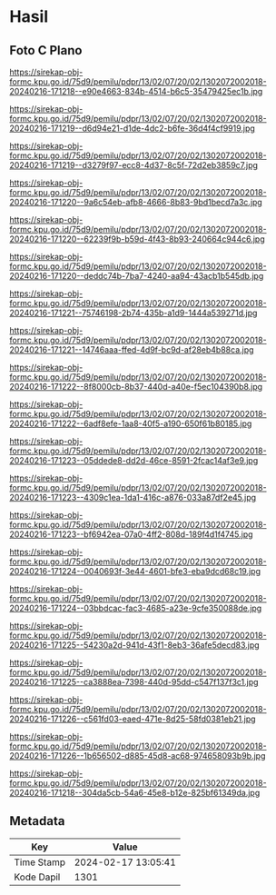 # Hasil

## Foto C Plano

https://sirekap-obj-formc.kpu.go.id/75d9/pemilu/pdpr/13/02/07/20/02/1302072002018-20240216-171218--e90e4663-834b-4514-b6c5-35479425ec1b.jpg

https://sirekap-obj-formc.kpu.go.id/75d9/pemilu/pdpr/13/02/07/20/02/1302072002018-20240216-171219--d6d94e21-d1de-4dc2-b6fe-36d4f4cf9919.jpg

https://sirekap-obj-formc.kpu.go.id/75d9/pemilu/pdpr/13/02/07/20/02/1302072002018-20240216-171219--d3279f97-ecc8-4d37-8c5f-72d2eb3859c7.jpg

https://sirekap-obj-formc.kpu.go.id/75d9/pemilu/pdpr/13/02/07/20/02/1302072002018-20240216-171220--9a6c54eb-afb8-4666-8b83-9bd1becd7a3c.jpg

https://sirekap-obj-formc.kpu.go.id/75d9/pemilu/pdpr/13/02/07/20/02/1302072002018-20240216-171220--62239f9b-b59d-4f43-8b93-240664c944c6.jpg

https://sirekap-obj-formc.kpu.go.id/75d9/pemilu/pdpr/13/02/07/20/02/1302072002018-20240216-171220--deddc74b-7ba7-4240-aa94-43acb1b545db.jpg

https://sirekap-obj-formc.kpu.go.id/75d9/pemilu/pdpr/13/02/07/20/02/1302072002018-20240216-171221--75746198-2b74-435b-a1d9-1444a539271d.jpg

https://sirekap-obj-formc.kpu.go.id/75d9/pemilu/pdpr/13/02/07/20/02/1302072002018-20240216-171221--14746aaa-ffed-4d9f-bc9d-af28eb4b88ca.jpg

https://sirekap-obj-formc.kpu.go.id/75d9/pemilu/pdpr/13/02/07/20/02/1302072002018-20240216-171222--8f8000cb-8b37-440d-a40e-f5ec104390b8.jpg

https://sirekap-obj-formc.kpu.go.id/75d9/pemilu/pdpr/13/02/07/20/02/1302072002018-20240216-171222--6adf8efe-1aa8-40f5-a190-650f61b80185.jpg

https://sirekap-obj-formc.kpu.go.id/75d9/pemilu/pdpr/13/02/07/20/02/1302072002018-20240216-171223--05ddede8-dd2d-46ce-8591-2fcac14af3e9.jpg

https://sirekap-obj-formc.kpu.go.id/75d9/pemilu/pdpr/13/02/07/20/02/1302072002018-20240216-171223--4309c1ea-1da1-416c-a876-033a87df2e45.jpg

https://sirekap-obj-formc.kpu.go.id/75d9/pemilu/pdpr/13/02/07/20/02/1302072002018-20240216-171223--bf6942ea-07a0-4ff2-808d-189f4d1f4745.jpg

https://sirekap-obj-formc.kpu.go.id/75d9/pemilu/pdpr/13/02/07/20/02/1302072002018-20240216-171224--0040693f-3e44-4601-bfe3-eba9dcd68c19.jpg

https://sirekap-obj-formc.kpu.go.id/75d9/pemilu/pdpr/13/02/07/20/02/1302072002018-20240216-171224--03bbdcac-fac3-4685-a23e-9cfe350088de.jpg

https://sirekap-obj-formc.kpu.go.id/75d9/pemilu/pdpr/13/02/07/20/02/1302072002018-20240216-171225--54230a2d-941d-43f1-8eb3-36afe5decd83.jpg

https://sirekap-obj-formc.kpu.go.id/75d9/pemilu/pdpr/13/02/07/20/02/1302072002018-20240216-171225--ca3888ea-7398-440d-95dd-c547f137f3c1.jpg

https://sirekap-obj-formc.kpu.go.id/75d9/pemilu/pdpr/13/02/07/20/02/1302072002018-20240216-171226--c561fd03-eaed-471e-8d25-58fd0381eb21.jpg

https://sirekap-obj-formc.kpu.go.id/75d9/pemilu/pdpr/13/02/07/20/02/1302072002018-20240216-171226--1b656502-d885-45d8-ac68-974658093b9b.jpg

https://sirekap-obj-formc.kpu.go.id/75d9/pemilu/pdpr/13/02/07/20/02/1302072002018-20240216-171218--304da5cb-54a6-45e8-b12e-825bf61349da.jpg


## Metadata

| Key        | Value               |
| ---------- | ------------------- |
| Time Stamp | 2024-02-17 13:05:41 |
| Kode Dapil | 1301                |



